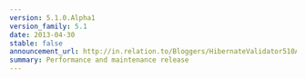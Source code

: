 ```yaml
---
version: 5.1.0.Alpha1
version_family: 5.1
date: 2013-04-30
stable: false
announcement_url: http://in.relation.to/Bloggers/HibernateValidator510Alpha1Released
summary: Performance and maintenance release 
---
```


